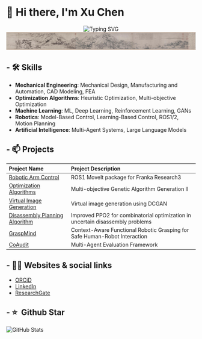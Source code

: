 # 👋 Hi there, I'm Xu Chen
<div align="center">
  <img src="https://readme-typing-svg.herokuapp.com?font=Fira+Code&pause=1000&color=6A5ACD&center=true&vCenter=true&width=435&lines=AI+Engineer;Robot+Engineer;Chinese+Painting+Enthusiast" alt="Typing SVG" />
</div>
<img src="images/富春山居图.jpg" alt="富春山居图">


## - 🛠 Skills

* **Mechanical Engineering**: Mechanical Design, Manufacturing and Automation, CAD Modeling, FEA
* **Optimization Algorithms**: Heuristic Optimization, Multi-objective Optimization
* **Machine Learning**: ML, Deep Learning, Reinforcement Learning, GANs
* **Robotics**: Model-Based Control, Learning-Based Control, ROS1/2, Motion Planning
* **Artificial Intelligence**: Multi-Agent Systems, Large Language Models

## - 📫 Projects
| Project Name | Project Description |
| :--- | :----------- |
|[Robotic Arm Control](https://github.com/XuChen-AI/franka_ros1)|ROS1 MoveIt package for Franka Research3|
|[Optimization Algorithms](https://github.com/XuChen-AI/NSGA_2)|Multi-objective Genetic Algorithm Generation II|
|[Virtual Image Generation](https://github.com/XuChen-AI/DCGAN_pytorch)|Virtual image generation using DCGAN|
|[Disassembly Planning Algorithm](https://github.com/XuChen-AI/DCGAN_pytorch)|Improved PPO2 for combinatorial optimization in uncertain disassembly problems|
|[GraspMind](https://github.com/XuChen-AI/GraspMind)|Context-Aware Functional Robotic Grasping for Safe Human-Robot Interaction|
|[CoAudit](https://github.com/XuChen-AI/CoAudit)|Multi-Agent Evaluation Framework|


## - 🤝🏻 Websites & social links
* [ORCiD](https://orcid.org/0009-0007-5024-8281)
* [LinkedIn](https://www.linkedin.com/in/%E6%99%A8-%E8%AE%B8-932376336/)
* [ResearchGate](https://www.researchgate.net/profile/Chen-Xu-165)

## - ⭐️ &nbsp;Github Star

<img width="500px"  alt="GitHub Stats" src="https://github-readme-stats.vercel.app/api?username=XuChen-AI&count_private=true&show_icons=true"/>


